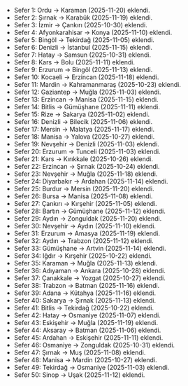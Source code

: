 - Sefer 1: Ordu -> Karaman (2025-11-20) eklendi.
- Sefer 2: Şırnak -> Karabük (2025-11-19) eklendi.
- Sefer 3: İzmir -> Çankırı (2025-10-30) eklendi.
- Sefer 4: Afyonkarahisar -> Konya (2025-11-10) eklendi.
- Sefer 5: Bingöl -> Tekirdağ (2025-11-05) eklendi.
- Sefer 6: Denizli -> İstanbul (2025-11-15) eklendi.
- Sefer 7: Hatay -> Samsun (2025-10-31) eklendi.
- Sefer 8: Kars -> Bolu (2025-11-11) eklendi.
- Sefer 9: Erzurum -> Bingöl (2025-11-13) eklendi.
- Sefer 10: Kocaeli -> Erzincan (2025-11-18) eklendi.
- Sefer 11: Mardin -> Kahramanmaraş (2025-10-23) eklendi.
- Sefer 12: Gaziantep -> Muğla (2025-11-03) eklendi.
- Sefer 13: Erzincan -> Manisa (2025-11-15) eklendi.
- Sefer 14: Bitlis -> Gümüşhane (2025-11-11) eklendi.
- Sefer 15: Rize -> Sakarya (2025-11-02) eklendi.
- Sefer 16: Denizli -> Bilecik (2025-11-06) eklendi.
- Sefer 17: Mersin -> Malatya (2025-11-17) eklendi.
- Sefer 18: Manisa -> Yalova (2025-10-27) eklendi.
- Sefer 19: Nevşehir -> Denizli (2025-11-03) eklendi.
- Sefer 20: Erzurum -> Tunceli (2025-11-03) eklendi.
- Sefer 21: Kars -> Kırıkkale (2025-10-26) eklendi.
- Sefer 22: Erzincan -> Şırnak (2025-10-24) eklendi.
- Sefer 23: Nevşehir -> Muğla (2025-11-18) eklendi.
- Sefer 24: Diyarbakır -> Ardahan (2025-11-14) eklendi.
- Sefer 25: Burdur -> Mersin (2025-11-20) eklendi.
- Sefer 26: Bursa -> Manisa (2025-11-08) eklendi.
- Sefer 27: Çankırı -> Kırşehir (2025-11-05) eklendi.
- Sefer 28: Bartın -> Gümüşhane (2025-11-12) eklendi.
- Sefer 29: Aydın -> Zonguldak (2025-11-20) eklendi.
- Sefer 30: Nevşehir -> Aydın (2025-11-10) eklendi.
- Sefer 31: Erzurum -> Amasya (2025-11-19) eklendi.
- Sefer 32: Aydın -> Trabzon (2025-11-12) eklendi.
- Sefer 33: Gümüşhane -> Artvin (2025-11-14) eklendi.
- Sefer 34: Iğdır -> Kırşehir (2025-10-22) eklendi.
- Sefer 35: Karaman -> Muğla (2025-11-13) eklendi.
- Sefer 36: Adıyaman -> Ankara (2025-10-28) eklendi.
- Sefer 37: Çanakkale -> Yozgat (2025-10-27) eklendi.
- Sefer 38: Trabzon -> Batman (2025-11-16) eklendi.
- Sefer 39: Adana -> Kütahya (2025-11-16) eklendi.
- Sefer 40: Sakarya -> Şırnak (2025-11-13) eklendi.
- Sefer 41: Bitlis -> Tekirdağ (2025-10-22) eklendi.
- Sefer 42: Hatay -> Osmaniye (2025-11-07) eklendi.
- Sefer 43: Eskişehir -> Muğla (2025-11-19) eklendi.
- Sefer 44: Aksaray -> Batman (2025-11-06) eklendi.
- Sefer 45: Ardahan -> Eskişehir (2025-11-11) eklendi.
- Sefer 46: Osmaniye -> Zonguldak (2025-10-31) eklendi.
- Sefer 47: Şırnak -> Muş (2025-11-08) eklendi.
- Sefer 48: Manisa -> Mardin (2025-10-27) eklendi.
- Sefer 49: Tekirdağ -> Osmaniye (2025-11-03) eklendi.
- Sefer 50: Sinop -> Uşak (2025-11-12) eklendi.